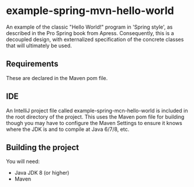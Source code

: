 # example-spring-mvn-hello-world
An example of the classic "Hello World!" program in 'Spring style', as described in the Pro Spring book from Apress. Consequently, this is a decoupled design, with externalized specification of the concrete classes that will ultimately be used.
## Requirements
These are declared in the Maven pom file. 

 

## IDE
An IntelliJ project file called example-spring-mcn-hello-world is included in the root directory of the project. This uses the Maven pom file for building though you may have to configure the Maven Settings to ensure it knows where the JDK is and to compile at Java 6/7/8, etc.

## Building the project
You will need:
*   Java JDK 8 (or higher)
*   Maven
